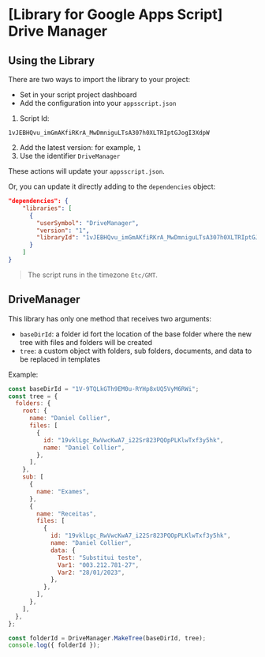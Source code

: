 # [Library for Google Apps Script] Drive Manager

## Using the Library

There are two ways to import the library to your project:

- Set in your script project dashboard
- Add the configuration into your `appsscript.json`

1. Script Id:

```
1vJEBHQvu_imGmAKfiRKrA_MwDmniguLTsA307h0XLTRIptGJogI3XdpW
```

2. Add the latest version: for example, `1`
3. Use the identifier `DriveManager`

These actions will update your `appsscript.json`.

Or, you can update it directly adding to the `dependencies` object:

```json
"dependencies": {
    "libraries": [
      {
        "userSymbol": "DriveManager",
        "version": "1",
        "libraryId": "1vJEBHQvu_imGmAKfiRKrA_MwDmniguLTsA307h0XLTRIptGJogI3XdpW"
      }
    ]
}
```

> The script runs in the timezone `Etc/GMT`.

## DriveManager

This library has only one method that receives two arguments:

- `baseDirId`: a folder id fort the location of the base folder where the new tree with files and folders will be created
- `tree`: a custom object with folders, sub folders, documents, and data to be replaced in templates

Example:

```javascript
const baseDirId = "1V-9TQLkGTh9EM0u-RYHp8xUQ5VyM6RWi";
const tree = {
  folders: {
    root: {
      name: "Daniel Collier",
      files: [
        {
          id: "19vklLgc_RwVwcKwA7_i22Sr823PQOpPLKlwTxf3y5hk",
          name: "Daniel Collier",
        },
      ],
    },
    sub: [
      {
        name: "Exames",
      },
      {
        name: "Receitas",
        files: [
          {
            id: "19vklLgc_RwVwcKwA7_i22Sr823PQOpPLKlwTxf3y5hk",
            name: "Daniel Collier",
            data: {
              Test: "Substitui teste",
              Var1: "003.212.781-27",
              Var2: "28/01/2023",
            },
          },
        ],
      },
    ],
  },
};

const folderId = DriveManager.MakeTree(baseDirId, tree);
console.log({ folderId });
```
